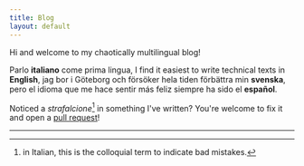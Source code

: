 ```yaml
---
title: Blog
layout: default
---
```


Hi and welcome to my chaotically multilingual blog! 

Parlo __italiano__ come prima lingua, I find it easiest to write technical texts in __English__, jag bor i Göteborg och försöker hela tiden förbättra min __svenska__, pero el idioma que me hace sentir más feliz siempre ha sido el __español__. 

Noticed a _strafalcione_[^1] in something I've written? You're welcome to fix it and open a [pull request](https://github.com/harisont/harisont.github.io)!

---

[^1]: in Italian, this is the colloquial term to indicate bad mistakes.